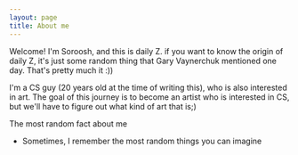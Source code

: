 ```yaml
---
layout: page
title: About me
---
```


Welcome! I'm Soroosh, and this is daily Z. if you want to know the origin of daily Z, it's just some random thing that Gary Vaynerchuk mentioned one day. That's pretty much it :))

I'm a CS guy (20 years old at the time of writing this), who is also interested in art. The goal of this journey is to become an artist who is interested in CS, but we'll have to figure out what kind of art that is;)

The most random fact about me
- Sometimes, I remember the most random things you can imagine

